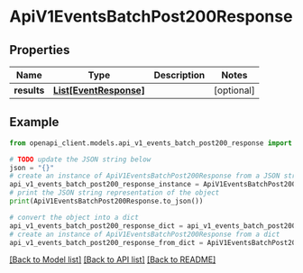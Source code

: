 # ApiV1EventsBatchPost200Response


## Properties

Name | Type | Description | Notes
------------ | ------------- | ------------- | -------------
**results** | [**List[EventResponse]**](EventResponse.md) |  | [optional] 

## Example

```python
from openapi_client.models.api_v1_events_batch_post200_response import ApiV1EventsBatchPost200Response

# TODO update the JSON string below
json = "{}"
# create an instance of ApiV1EventsBatchPost200Response from a JSON string
api_v1_events_batch_post200_response_instance = ApiV1EventsBatchPost200Response.from_json(json)
# print the JSON string representation of the object
print(ApiV1EventsBatchPost200Response.to_json())

# convert the object into a dict
api_v1_events_batch_post200_response_dict = api_v1_events_batch_post200_response_instance.to_dict()
# create an instance of ApiV1EventsBatchPost200Response from a dict
api_v1_events_batch_post200_response_from_dict = ApiV1EventsBatchPost200Response.from_dict(api_v1_events_batch_post200_response_dict)
```
[[Back to Model list]](../README.md#documentation-for-models) [[Back to API list]](../README.md#documentation-for-api-endpoints) [[Back to README]](../README.md)


